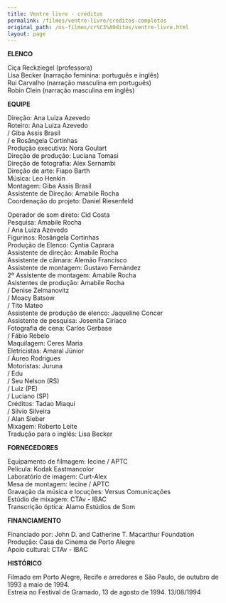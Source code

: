 ```yaml
---
title: Ventre livre - créditos
permalink: /filmes/ventre-livre/creditos-completos
original_path: /os-filmes/cr%C3%A9ditos/ventre-livre.html
layout: page
---
```

**ELENCO**

Ciça Reckziegel (professora)\
Lisa Becker (narração feminina: português e inglês)\
Rui Carvalho (narração masculina em português)\
Robin Clein (narração masculina em inglês)

**EQUIPE**

Direção: Ana Luiza Azevedo\
Roteiro: Ana Luiza Azevedo\
/ Giba Assis Brasil\
/ e Rosângela Cortinhas\
Produção executiva: Nora Goulart\
Direção de produção: Luciana Tomasi\
Direção de fotografia: Alex Sernambi\
Direção de arte: Fiapo Barth\
Música: Leo Henkin\
Montagem: Giba Assis Brasil\
Assistente de Direção: Amabile Rocha\
Coordenação do projeto: Daniel Riesenfeld

Operador de som direto: Cid Costa\
Pesquisa: Amabile Rocha\
/ Ana Luiza Azevedo\
Figurinos: Rosângela Cortinhas\
Produção de Elenco: Cyntia Caprara\
Assistente de direção: Amabile Rocha\
Assistente de câmara: Alemão Francisco\
Assistente de montagem: Gustavo Fernández\
2º Assistente de montagem: Amabile Rocha\
Asistentes de produção: Amabile Rocha\
/ Denise Zelmanovitz\
/ Moacy Batsow\
/ Tito Mateo\
Assistente de produção de elenco: Jaqueline Concer\
Assistente de pesquisa: Josenita Ciríaco\
Fotografia de cena: Carlos Gerbase\
/ Fábio Rebelo\
Maquilagem: Ceres Maria\
Eletricistas: Amaral Júnior\
/ Áureo Rodrigues\
Motoristas: Juruna\
/ Edu\
/ Seu Nelson (RS)\
/ Luiz (PE)\
/ Luciano (SP)\
Créditos: Tadao Miaqui\
/ Silvio Silveira\
/ Alan Sieber\
Mixagem: Roberto Leite\
Tradução para o inglês: Lisa Becker

**FORNECEDORES**

Equipamento de filmagem: Iecine / APTC\
Película: Kodak Eastmancolor\
Laboratório de imagem: Curt-Alex\
Mesa de montagem: Iecine / APTC\
Gravação da música e locuções: Versus Comunicações\
Estúdio de mixagem: CTAv - IBAC\
Transcrição óptica: Alamo Estúdios de Som

**FINANCIAMENTO**

Financiado por: John D. and Catherine T. Macarthur Foundation\
Produção: Casa de Cinema de Porto Alegre\
Apoio cultural: CTAv - IBAC

**HISTÓRICO**

Filmado em Porto Alegre, Recife e arredores e São Paulo, de outubro de 1993 a maio de 1994.\
Estreia no Festival de Gramado, 13 de agosto de 1994. 13/08/1994